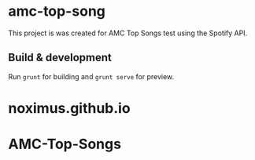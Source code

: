 # amc-top-song

This project is was created for AMC Top Songs test using the Spotify API.  

## Build & development

Run `grunt` for building and `grunt serve` for preview.

# noximus.github.io
# AMC-Top-Songs

